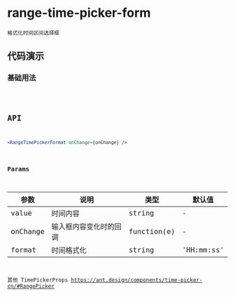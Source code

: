 # range-time-picker-form

`格式化时间区间选择框`


## 代码演示

### 基础用法
<code src="./range-time-picker-form-use" />


## API
```jsx | pure
<RangeTimePickerFormat onChange={onChange} />
```


### Params
| 参数     | 说明                   | 类型        | 默认值     |
| -------- | ---------------------- | ----------- | ---------- |
| value    | 时间内容               | string      | -          |
| onChange | 输入框内容变化时的回调 | function(e) | -          |
| format   | 时间格式化             | string      | 'HH:mm:ss' |

其他 TimePickerProps https://ant.design/components/time-picker-cn/#RangePicker

